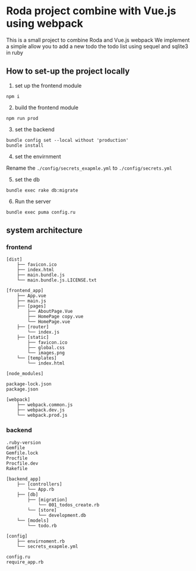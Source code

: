# Roda project combine with Vue.js using webpack

This is a small project to combine Roda and Vue.js webpack
We implement a simple allow you to add a new todo the todo list using sequel and sqlite3 in ruby

## How to set-up the project locally

1. set up the frontend module

```shell
npm i
```

2. build the frontend module

```shell
npm run prod
```

3. set the backend

```shell
bundle config set --local without 'production'
bundle install
```

4. set the envirnment

Rename the `./config/secrets_exapmle.yml` to `./config/secrets.yml`

5. set the db

```shell
bundle exec rake db:migrate
```

6.  Run the server

```shell
bundle exec puma config.ru
```

## system architecture

### frontend

```text
[dist]
    ├── favicon.ico
    ├── index.html
    ├── main.bundle.js
    └── main.bundle.js.LICENSE.txt

[frontend_app]
    ├── App.vue
    ├── main.js
    ├── [pages]
        ├── AboutPage.Vue
        ├── HomePage copy.vue
        └── HomePage.vue
    ├── [router]
        └── index.js
    ├── [static]
        ├── favicon.ico
        ├── global.css
        └── images.png
    └── [templates]
        └── index.html

[node_modules]

package-lock.json
package.json

[webpack]
    ├── webpack.common.js
    ├── webpack.dev.js
    └── webpack.prod.js
```

### backend

```text
.ruby-version
Gemfile
Gemfile.lock
Procfile
Procfile.dev
Rakefile

[backend_app]
    ├── [controllers]
        └── App.rb
    ├── [db]
        ├── [migration]
            └── 001_todos_create.rb
        └── [store]
            └── development.db
    └── [models]
        └── todo.rb

[config]
    ├── envirnoment.rb
    └── secrets_exapmle.yml
    
config.ru
require_app.rb
```
